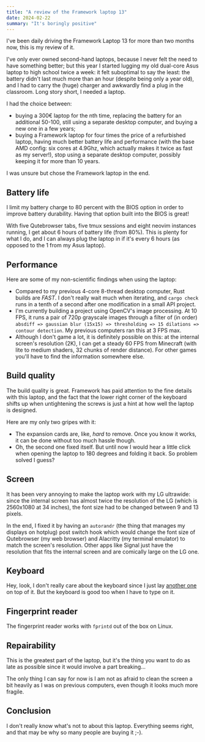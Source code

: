 ```yaml
---
title: "A review of the Framework laptop 13"
date: 2024-02-22
summary: "It's boringly positive"
---
```


I've been daily driving the Framework Laptop 13 for more than two months now, this is my review of it.

I've only ever owned second-hand laptops, because I never felt the need to have something better; but this year I started lugging my old dual-core Asus laptop to high school twice a week: it felt suboptimal to say the least: the battery didn't last much more than an hour (despite being only a year old), and I had to carry the (huge) charger and awkwardly find a plug in the classroom. Long story short, I needed a laptop.

I had the choice between:
- buying a 300€ laptop for the nth time, replacing the battery for an additional 50-100, still using a separate desktop computer, and buying a new one in a few years;
- buying a Framework laptop for four times the price of a refurbished laptop, having much better battery life and performance (with the base AMD config: six cores at 4.9Ghz, which actually makes it twice as fast as my server!), stop using a separate desktop computer, possibly keeping it for more than 10 years.

I was unsure but chose the Framework laptop in the end.

## Battery life

I limit my battery charge to 80 percent with the BIOS option in order to improve battery durability. Having that option built into the BIOS is great!

With five Qutebrowser tabs, five tmux sessions and eight neovim instances running, I get about 6 hours of battery life (from 80%). This is plenty for what I do, and I can always plug the laptop in if it's every 6 hours (as opposed to the 1 from my Asus laptop).

## Performance

Here are some of my non-scientific findings when using the laptop:
- Compared to my previous 4-core 8-thread desktop computer, Rust builds are *FAST*. I don't really wait much when iterating, and `cargo check` runs in a tenth of a second after one modification in a small API project.
- I'm currently building a project using OpenCV's image processing. At 10 FPS, it runs a pair of 720p grayscale images through a filter of (in order) `absdiff => gaussian blur (15x15) => thresholding => 15 dilations => contour detection`. My previous computers ran this at 3 FPS max.
- Although I don't game a lot, it is definitely possible on this: at the internal screen's resolution (2K), I can get a steady 60 FPS from Minecraft (with lite to medium shaders, 32 chunks of render distance). For other games you'll have to find the information somewhere else.

## Build quality

The build quality is great. Framework has paid attention to the fine details with this laptop, and the fact that the lower right corner of the keyboard shifts up when untightening the screws is just a hint at how well the laptop is designed.

Here are my only two gripes with it:
- The expansion cards are, like, *hard* to remove. Once you know it works, it can be done without too much hassle though.
- Oh, the second one fixed itself. But until now I would hear a little click when opening the laptop to 180 degrees and folding it back. So problem solved I guess?

## Screen

It has been very annoying to make the laptop work with my LG ultrawide: since the internal screen has almost twice the resolution of the LG (which is 2560x1080 at 34 inches), the font size had to be changed between 9 and 13 pixels.

In the end, I fixed it by having an `autorandr` (the thing that manages my displays on hotplug) post switch hook which would change the font size of Qutebrowser (my web browser) and Alacritty (my terminal emulator) to match the screen's resolution. Other apps like Signal just have the resolution that fits the internal screen and are comically large on the LG one.

## Keyboard

Hey, look, I don't really care about the keyboard since I just lay [another one](/posts/triboard) on top of it. But the keyboard is good too when I have to type on it.

## Fingerprint reader

The fingerprint reader works with `fprintd` out of the box on Linux.

## Repairability

This is the greatest part of the laptop, but it's the thing you want to do as late as possible since it would involve a part breaking...

The only thing I can say for now is I am not as afraid to clean the screen a bit heavily as I was on previous computers, even though it looks much more fragile.

## Conclusion

I don't really know what's not to about this laptop. Everything seems right, and that may be why so many people are buying it ;-).
